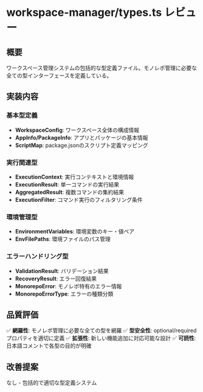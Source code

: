 # workspace-manager/types.ts レビュー

## 概要
ワークスペース管理システムの包括的な型定義ファイル。モノレポ管理に必要な全ての型インターフェースを定義している。

## 実装内容

### 基本型定義
- **WorkspaceConfig**: ワークスペース全体の構成情報
- **AppInfo/PackageInfo**: アプリとパッケージの基本情報
- **ScriptMap**: package.jsonのスクリプト定義マッピング

### 実行関連型
- **ExecutionContext**: 実行コンテキストと環境情報
- **ExecutionResult**: 単一コマンドの実行結果
- **AggregatedResult**: 複数コマンドの集約結果
- **ExecutionFilter**: コマンド実行のフィルタリング条件

### 環境管理型
- **EnvironmentVariables**: 環境変数のキー・値ペア
- **EnvFilePaths**: 環境ファイルのパス管理

### エラーハンドリング型
- **ValidationResult**: バリデーション結果
- **RecoveryResult**: エラー回復結果
- **MonorepoError**: モノレポ特有のエラー情報
- **MonorepoErrorType**: エラーの種類分類

## 品質評価
✅ **網羅性**: モノレポ管理に必要な全ての型を網羅
✅ **型安全性**: optional/required プロパティを適切に定義
✅ **拡張性**: 新しい機能追加に対応可能な設計
✅ **可読性**: 日本語コメントで各型の目的が明確

## 改善提案
なし - 包括的で適切な型定義システム